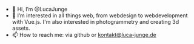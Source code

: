 - 👋 Hi, I’m @LucaJunge
- 👀 I’m interested in all things web, from webdesign to webdevelopment with Vue.js. I'm also interested in photogrammetry and creating 3d assets.
- 📫 How to reach me: via github or kontakt@luca-junge.de

<!---
LucaJunge/LucaJunge is a ✨ special ✨ repository because its `README.md` (this file) appears on your GitHub profile.
You can click the Preview link to take a look at your changes.
--->

